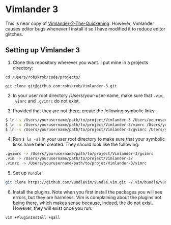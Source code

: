 # Vimlander 3

This is near copy of [Vimlander-2-The-Quickening](https://github.com/spicycode/Vimlander-2-The-Quickening). However, Vimlander causes editor bugs whenever I install it so I have modified it to reduce editor glitches.

## Setting up Vimlander 3

1. Clone this repository wherever you want. I put mine in a projects directory:
```
cd /Users/robskrob/code/projects/

git clone git@github.com:robskrob/Vimlander-3.git
```

2. In your user root directory /Users/your-user-name, make sure that `.vim`, `.vimrc` and `.gvimrc` do not exist.

3. Provided that they are not there, create the following symbolic links:

```bash
$ ln -s /Users/yourusername/path/to/project/Vimlander-3 /Users/yourusername/.vim
$ ln -s /Users/yourusername/path/to/project/Vimlander-3/vimrc /Users/yourusername/.vimrc
$ ln -s /Users/yourusername/path/to/project/Vimlander-3/gvimrc /Users/yourusername/.gvimrc
```

4. Run `$ ls -al` in your user root directory to make sure that your symbolic links have been created. They should look like the following:

```bash
.gvimrc -> /Users/yourusername/path/to/project/Vimlander-3/gvimrc
.vim -> /Users/yourusername/path/to/project/Vimlander-3/
.vimrc -> /Users/yourusername/path/to/projet/Vimlander-3/vimrc
```

5. Set up `Vundle`:
```bash
git clone https://github.com/VundleVim/Vundle.vim.git ~/.vim/bundle/Vundle.vim
```

6. Install the plugins. Note when you first install the packages you will see errors, but they are harmless. Vim is complaining about the plugins not being there, which makes sense because, indeed, the do not exist. However, they will exist once you run:
```bash
vim +PluginInstall +qall
```
